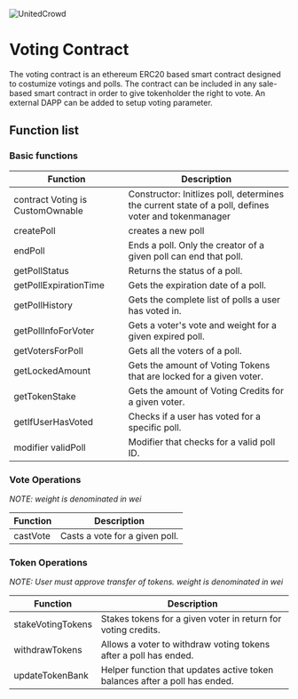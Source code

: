![UnitedCrowd](https://staging.unitedcrowd.com/github/uc-logo.jpg)
# Voting Contract
The voting contract is an ethereum ERC20 based smart contract designed to costumize votings and polls. The contract can be included in any sale-based smart contract in order to give tokenholder the right to vote. An external DAPP can be added to setup voting parameter.
## Function list
### Basic functions
Function | Description
---------|------------
contract Voting is CustomOwnable | Constructor: Initlizes poll, determines the current state of a poll, defines voter and tokenmanager
createPoll | creates a new poll
endPoll | Ends a poll. Only the creator of a given poll can end that poll.
getPollStatus | Returns the status of a poll.
getPollExpirationTime | Gets the expiration date of a poll.
getPollHistory | Gets the complete list of polls a user has voted in.
getPollInfoForVoter | Gets a voter's vote and weight for a given expired poll.
getVotersForPoll | Gets all the voters of a poll.
getLockedAmount | Gets the amount of Voting Tokens that are locked for a given voter.
getTokenStake | Gets the amount of Voting Credits for a given voter.
getIfUserHasVoted | Checks if a user has voted for a specific poll.
modifier validPoll | Modifier that checks for a valid poll ID.

### Vote Operations
_NOTE: weight is denominated in wei_

Function | Description
---------|------------
castVote | Casts a vote for a given poll.

### Token Operations
_NOTE: User must approve transfer of tokens. weight is denominated in wei_

Function | Description
---------|------------
stakeVotingTokens | Stakes tokens for a given voter in return for voting credits.
withdrawTokens | Allows a voter to withdraw voting tokens after a poll has ended.
updateTokenBank | Helper function that updates active token balances after a poll has ended.


